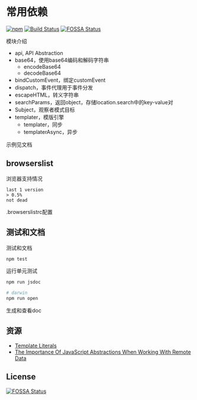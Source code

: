 # 常用依赖

[![npm](https://img.shields.io/npm/v/zp-lib.svg)](https://www.npmjs.com/package/zp-lib)
[![Build Status](https://travis-ci.org/zp25/zp-lib.svg?branch=master)](https://travis-ci.org/zp25/zp-lib)
[![FOSSA Status](https://app.fossa.io/api/projects/git%2Bgithub.com%2Fzp25%2Fzp-lib.svg?type=shield)](https://app.fossa.io/projects/git%2Bgithub.com%2Fzp25%2Fzp-lib?ref=badge_shield)

模块介绍

+ api, API Abstraction
+ base64，使用base64编码和解码字符串
  + encodeBase64
  + decodeBase64
+ bindCustomEvent，绑定customEvent
+ dispatch，事件代理用于事件分发
+ escapeHTML，转义字符串
+ searchParams，返回object，存储location.search中的key-value对
+ Subject，观察者模式目标
+ templater，模版引擎
  + templater，同步
  + templaterAsync，异步

示例见文档

## browserslist
浏览器支持情况

~~~
last 1 version
> 0.5%
not dead
~~~
.browserslistrc配置

## 测试和文档
测试和文档

~~~bash
npm test
~~~
运行单元测试

~~~bash
npm run jsdoc

# darwin
npm run open
~~~
生成和查看doc

## 资源
+ [Template Literals](https://css-tricks.com/template-literals/ "Template Literals")
+ [The Importance Of JavaScript Abstractions When Working With Remote Data](https://css-tricks.com/importance-javascript-abstractions-working-remote-data/ "The Importance Of JavaScript Abstractions When Working With Remote Data")

## License
[![FOSSA Status](https://app.fossa.io/api/projects/git%2Bgithub.com%2Fzp25%2Fzp-lib.svg?type=large)](https://app.fossa.io/projects/git%2Bgithub.com%2Fzp25%2Fzp-lib?ref=badge_large)
